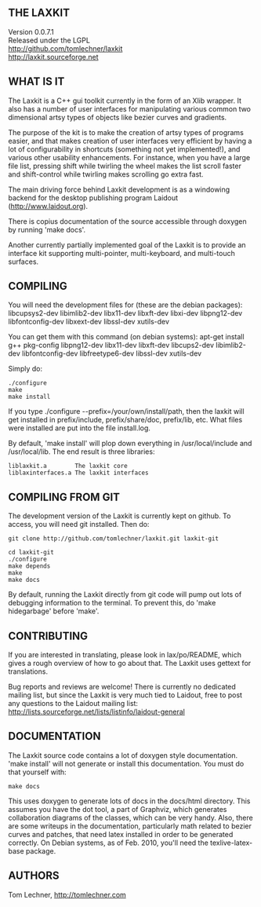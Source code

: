 
THE LAXKIT
---------------
Version 0.0.7.1  
Released under the LGPL  
http://github.com/tomlechner/laxkit  
http://laxkit.sourceforge.net  


WHAT IS IT
----------
The Laxkit is a C++ gui toolkit currently in the form of an Xlib wrapper.
It also has a number of user interfaces for manipulating various common two 
dimensional artsy types of objects like bezier curves and gradients.

The purpose of the kit is to make the creation of artsy types of programs
easier, and that makes creation of user interfaces very efficient by having
a lot of configurability in shortcuts (something not yet implemented!),
and various other usability enhancements.
For instance, when you have a large file list, pressing shift while 
twirling the wheel makes the list scroll faster and shift-control while
twirling makes scrolling go extra fast.

The main driving force behind Laxkit development is as a windowing
backend for the desktop publishing program Laidout (http://www.laidout.org).

There is copius documentation of the source accessible through doxygen by 
running 'make docs'.

Another currently partially implemented goal of the Laxkit is to provide an interface
kit supporting multi-pointer, multi-keyboard, and multi-touch surfaces.


COMPILING
---------
You will need the development files for (these are the debian packages):  
    libcupsys2-dev
    libimlib2-dev
    libx11-dev
    libxft-dev
    libxi-dev
    libpng12-dev
    libfontconfig-dev 
    libxext-dev
    libssl-dev
    xutils-dev
 
You can get them with this command (on debian systems):
apt-get install g++ pkg-config libpng12-dev libx11-dev libxft-dev libcups2-dev libimlib2-dev libfontconfig-dev libfreetype6-dev libssl-dev xutils-dev

Simply do:

    ./configure
    make
    make install

If you type ./configure --prefix=/your/own/install/path, then the laxkit will get
installed in prefix/include, prefix/share/doc, prefix/lib, etc.
What files were installed are put into the file install.log.

By default, 'make install' will plop down everything in /usr/local/include and 
/usr/local/lib. The end result is three libraries:

    liblaxkit.a        The laxkit core      
    liblaxinterfaces.a The laxkit interfaces


COMPILING FROM GIT
------------------
The development version of the Laxkit is currently kept on github. To access,
you will need git installed. Then do:

    git clone http://github.com/tomlechner/laxkit.git laxkit-git
    
    cd laxkit-git
    ./configure
    make depends
    make
    make docs

By default, running the Laxkit directly from git code will pump out lots of debugging information 
to the terminal. To prevent this, do 'make hidegarbage' before 'make'.


CONTRIBUTING
------------
If you are interested in translating, please look in lax/po/README, which gives
a rough overview of how to go about that. The Laxkit uses gettext for translations.

Bug reports and reviews are welcome!
There is currently no dedicated mailing list, but since the Laxkit is very much tied
to Laidout, free to post any questions to the Laidout mailing list:
 http://lists.sourceforge.net/lists/listinfo/laidout-general


DOCUMENTATION
-------------
The Laxkit source code contains a lot of doxygen style documentation.
'make install' will not generate or install this documentation. 
You must do that yourself with:

    make docs

This uses doxygen to generate lots of docs in the docs/html directory. This assumes you
have the dot tool, a part of Graphviz, which generates collaboration diagrams of the classes,
which can be very handy. Also, there are some writeups in the documentation, particularly math 
related to bezier curves and patches, that need latex installed in order to be generated 
correctly. On Debian systems, as of Feb. 2010, you'll need the texlive-latex-base package.


AUTHORS
-------
Tom Lechner, http://tomlechner.com

